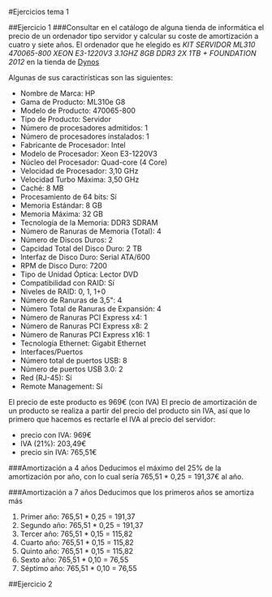 #Ejercicios tema 1


##Ejercicio 1
###Consultar en el catálogo de alguna tienda de informática el precio de un ordenador tipo servidor y calcular su coste de amortización a cuatro y siete años.
El ordenador que he elegido es *KIT SERVIDOR ML310 470065-800 XEON E3-1220V3 3.1GHZ 8GB DDR3 2X 1TB + FOUNDATION 2012* en la tienda de [Dynos](http://www.dynos.es/kit-servidor-ml310-470065-800-xeon-e3-1220v3-3.1ghz-8gb-ddr3-2x-1tb--mas-foundation-2012__KIT-ML310-1.html)

Algunas de sus caractirísticas son las siguientes:

- Nombre de Marca:	HP
- Gama de Producto:	ML310e G8
- Modelo de Producto:	470065-800
- Tipo de Producto:	Servidor
- Número de procesadores admitidos:	1
- Número de procesadores instalados:	1
- Fabricante de Procesador:	Intel
- Modelo de Procesador:	Xeon E3-1220V3
- Núcleo del Procesador:	Quad-core (4 Core)
- Velocidad de Procesador:	3,10 GHz
- Velocidad Turbo Máxima:	3,50 GHz
- Caché:	8 MB
- Procesamiento de 64 bits:	Sí
- Memoria Estándar:	8 GB
- Memoria Máxima:	32 GB
- Tecnología de la Memoria:	DDR3 SDRAM
- Número de Ranuras de Memoria (Total):	4
- Número de Discos Duros:	2
- Capcidad Total del Disco Duro:	2 TB
- Interfaz de Disco Duro:	Serial ATA/600
- RPM de Disco Duro:	7200
- Tipo de Unidad Óptica:	Lector DVD
- Compatibilidad con RAID:	Sí
- Niveles de RAID:	0, 1, 1+0
- Número de Ranuras de 3,5":	4
- Número Total de Ranuras de Expansión:	4
- Número de Ranuras PCI Express x4:	1
- Número de Ranuras PCI Express x8:	2
- Número de Ranuras PCI Express x16:	1
- Tecnología Ethernet:	Gigabit Ethernet
- Interfaces/Puertos
- Número total de puertos USB:	8
- Número de puertos USB 3.0:	2
- Red (RJ-45):	Sí
- Remote Management:	Sí

El precio de este producto es 969€ (con IVA)
El precio de amortización de un producto se realiza a partir del precio del producto sin IVA, así que lo primero que hacemos es rectarle el IVA al precio del servidor:
- precio con IVA: 969€
- IVA (21%): 203,49€
- precio sin IVA: 765,51€

###Amortización a 4 años
Deducimos el máximo del 25% de la amortización por año, con lo cual sería 765,51 * 0,25 = 191,37€ al año.

###Amortización a 7 años
Deducimos que los primeros años se amortiza más
<ol>
	<li>Primer año: 765,51 * 0,25 = 191,37</li>
	<li>Segundo año: 765,51 * 0,25 = 191,37</li>
	<li>Tercer año: 765,51 * 0,15 = 115,82</li>
	<li>Cuarto año: 765,51 * 0,15 = 115,82</li>
	<li>Quinto año: 765,51 * 0,15 = 115,82</li>
	<li>Sexto año: 765,51 * 0,10 = 76,55</li>
	<li>Séptimo año: 765,51 * 0,10 = 76,55</li>
</ol>

##Ejercicio 2